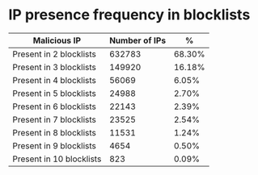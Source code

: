 # IP presence frequency in blocklists
| Malicious IP | Number of IPs | % |
|----|----|----|
| Present in 2 blocklists | 632783 | 68.30% |
| Present in 3 blocklists | 149920 | 16.18% |
| Present in 4 blocklists | 56069 | 6.05% |
| Present in 5 blocklists | 24988 | 2.70% |
| Present in 6 blocklists | 22143 | 2.39% |
| Present in 7 blocklists | 23525 | 2.54% |
| Present in 8 blocklists | 11531 | 1.24% |
| Present in 9 blocklists | 4654 | 0.50% |
| Present in 10 blocklists | 823 | 0.09% |

